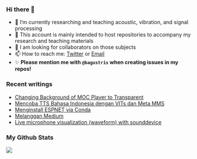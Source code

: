 ### Hi there 👋
<!-- **bagustris/bagustris** is a ✨ _special_ ✨ repository because its `README.md` (this file) appears on your GitHub profile. -->
- 🔭 I’m currently researching and teaching acoustic, vibration, and signal processing
- 💬 This account is mainly intended to host repositories to accompany my research and teaching materials
- 👯 I am looking for collaborators on those subjects 
- 📫 How to reach me: [Twitter](https://twitter.com/btatmaja) or [Email](mailto:bagus@ep.its.ac.id)
-  ✨ **Please mention me with `@bagustris` when creating issues in my repos!**

### Recent writings
<!-- BLOG-POST-LIST:START -->
- [Changing Background of MOC Player to Transparent](https://bagustris.blogspot.com/2023/09/changing-background-of-moc-player-to.html)
- [Mencoba TTS Bahasa Indonesia dengan VITs dan Meta MMS](https://bagustris.blogspot.com/2023/08/mencoba-tts-bahasa-indonesia-dengan.html)
- [Menginstall ESPNET via Conda](https://bagustris.blogspot.com/2023/08/menginstall-espnet-via-conda.html)
- [Melanggan Medium](https://bagustris.blogspot.com/2023/08/melanggan-medium.html)
- [Live microphone visualization &lpar;waveform&rpar; with sounddevice](https://bagustris.blogspot.com/2023/07/live-microphone-visualization-waveform.html)
<!-- BLOG-POST-LIST:END -->

### My Github Stats
[![](https://github-readme-stats-sigma-five.vercel.app/api?username=bagustris&theme=onedark&hide_title=true&hide_border=true)](https://github.com/bagustris)

<!-- - 🤔 I’m looking for help with ... 
- 💬 Ask me about ...
- 😄 Pronouns: ...
- ⚡ Fun fact: ... 
- 🌱 I’m currently also learning and teaching on those subjects 🔭 -->

<!--
I am currently learning, teaching, and researching ~speech~ sound processing. Below are my repositories; most of them were made to accompany my research papers. Feel free to open issues and make pull requests. I will be happy if you wanna collaborate with me, in all areas. Reach me by email or Twitter.
-->
